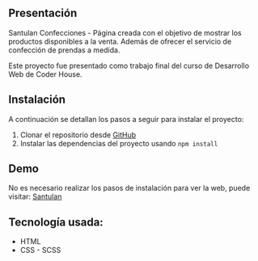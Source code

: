 ## Presentación

Santulan Confecciones -
Página creada con el objetivo de mostrar los productos disponibles a la venta. Además de ofrecer el servicio de confección de prendas a medida.

Este proyecto fue presentado como trabajo final del curso de Desarrollo Web de Coder House.

## Instalación

A continuación se detallan los pasos a seguir para instalar el proyecto:

1. Clonar el repositorio desde [GitHub](https://github.com/marianaServan/Santulan)
2. Instalar las dependencias del proyecto usando `npm install`

## Demo

No es necesario realizar los pasos de instalación para ver la web, puede visitar: [Santulan](https://marianaservan.github.io/Santulan/)

## Tecnología usada:

* HTML
* CSS - SCSS

